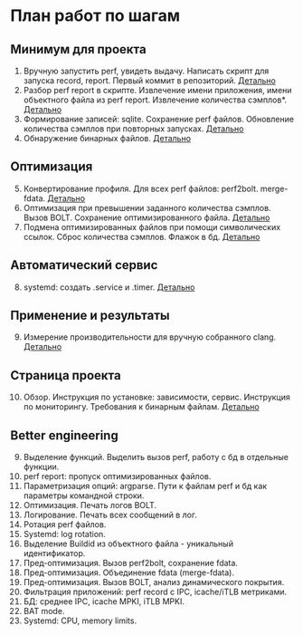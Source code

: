 # План работ по шагам
## Минимум для проекта
1. Вручную запустить perf, увидеть выдачу. Написать скрипт для запуска record,
    report. Первый коммит в репозиторий.
   [Детально](step1.md)
2. Разбор perf report в скрипте. Извлечение имени приложения,
    имени объектного файла из perf report. Извлечение количества сэмплов*.
   [Детально](step2.md)
3. Формирование записей: sqlite. Сохранение perf файлов. Обновление количества
    сэмплов при повторных запусках.
   [Детально](step3.md)
4. Обнаружение бинарных файлов.
   [Детально](step4.md)
## Оптимизация
5. Конвертирование профиля. Для всех perf файлов: perf2bolt. merge-fdata.
   [Детально](step5.md)
6. Оптимизация при превышении заданного количества сэмплов. Вызов BOLT.
    Сохранение оптимизированного файла.
   [Детально](step6.md)
7. Подмена оптимизированных файлов при помощи символических ссылок.
    Сброс количества сэмплов. Флажок в бд.
   [Детально](step7.md)
## Автоматический сервис
8. systemd: создать .service и .timer.
   [Детально](step8.md)
## Применение и результаты
9. Измерение производительности для вручную собранного clang.
   [Детально](step9.md)
## Страница проекта
10. Обзор. Инструкция по установке: зависимости, сервис. Инструкция по
    мониторингу. Требования к бинарным файлам.
   [Детально](step10.md)

## Better engineering
9. Выделение функций. Выделить вызов perf, работу с бд в отдельные функции.
10. perf report: пропуск оптимизированных файлов.
11. Параметризация опций: argparse. Пути к файлам perf и бд как параметры
    командной строки.
12. Оптимизация. Печать логов BOLT.
13. Логирование. Печать всех сообщений в лог.
13. Ротация perf файлов.
14. Systemd: log rotation.
15. Выделение Buildid из объектного файла - уникальный идентификатор.
16. Пред-оптимизация. Вызов perf2bolt, сохранение fdata.
17. Пред-оптимизация. Объединение fdata (merge-fdata).
18. Пред-oптимизация. Вызов BOLT, анализ динамического покрытия.
19. Фильтрация приложений: perf record с IPC, icache/iTLB метриками.
20. БД: среднее IPC, icache MPKI, iTLB MPKI.
21. BAT mode.
22. Systemd: CPU, memory limits.
